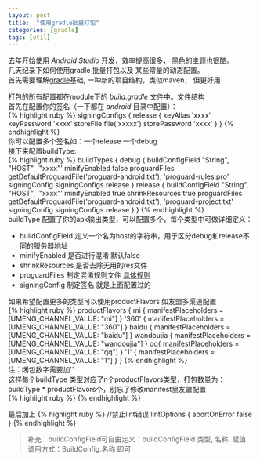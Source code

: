 ```yaml
---
layout: post
title:  "使用gradle批量打包"
categories: [gradle]
tags: [util]
---
```


去年开始使用 _Android Studio_ 开发，效率提高很多， 黑色的主题也很酷。  
几天纪录下如何使用gradle 批量打包以及 某些常量的动态配置。  
首先需要理解[gradle][0]基础, 一种新的项目结构，类似maven， 但更好用  

打包的所有配置都在module下的 _build.gradle_ 文件中。[文件结构][1]  
首先在配置你的签名（一下都在 _android_ 目录中配置）：  
{% highlight ruby %}
signingConfigs {
    release {
        keyAlias 'xxxx'
        keyPassword 'xxxx'
        storeFile file('xxxxx')
        storePassword 'xxxx'
    }
}
{% endhighlight %}  
你可以配置多个签名如：一个release 一个debug  
接下来配置buildType:  
{% highlight ruby %}
 	buildTypes {
        debug {
            buildConfigField "String", "HOST", '"xxxx"'
            minifyEnabled false
            proguardFiles getDefaultProguardFile('proguard-android.txt'), 'proguard-rules.pro'
            signingConfig signingConfigs.release
        }
        release {
            buildConfigField "String", "HOST", '"xxxx"'
            minifyEnabled true
            shrinkResources true
            proguardFiles getDefaultProguardFile('proguard-android.txt'), 'proguard-project.txt'
            signingConfig signingConfigs.release
        }
    }
{% endhighlight %}  
buildType 配置了你的apk输出类型，可以配置多个，每个类型中可做详细定义：  

- buildConfigField 定义一个名为host的字符串，用于区分debug和release不同的服务器地址
- minifyEnabled 是否进行混淆 默认false
- shrinkResources 是否去除无用的res文件 
- proguardFiles 制定混淆规则文件 [具体规则][2]
- signingConfig 制定签名 就是上面配置过的  

如果希望配置更多的类型可以使用productFlavors 如友盟多渠道配置  
{% highlight ruby %}
	productFlavors {
        mi {
            manifestPlaceholders = [UMENG_CHANNEL_VALUE: "mi"]
        }
        '360' {
            manifestPlaceholders = [UMENG_CHANNEL_VALUE: "360"]
        }
        baidu {
            manifestPlaceholders = [UMENG_CHANNEL_VALUE: "baidu"]
        }
        wandoujia {
            manifestPlaceholders = [UMENG_CHANNEL_VALUE: "wandoujia"]
        }
        qq{
            manifestPlaceholders = [UMENG_CHANNEL_VALUE: "qq"]
        }
        '1' {
            manifestPlaceholders = [UMENG_CHANNEL_VALUE: "1"]
        }
    }
{% endhighlight %}  
注：闭包数字需要加''  
这样每个buildType 类型对应了n个productFlavors类型，打包数量为：buildType * productFlavors个，别忘了修改manifest里友盟配置  
{% highlight ruby %}
  <meta-data
            android:name="UMENG_CHANNEL"
            android:value="${UMENG_CHANNEL_VALUE}"></meta-data>
{% endhighlight %}  

最后加上
{% highlight ruby %}
	//禁止lint错误
	lintOptions {
        abortOnError false
    }
{% endhighlight %}  

> 补充：buildConfigField可自由定义：buildConfigField 类型, 名称, 赋值  
> 调用方式：BuildConfig.名称 即可

[0]: http://gradle.org/
[1]: http://ask.android-studio.org/?/article/40
[2]: http://blog.csdn.net/fengyuzhengfan/article/details/43876197